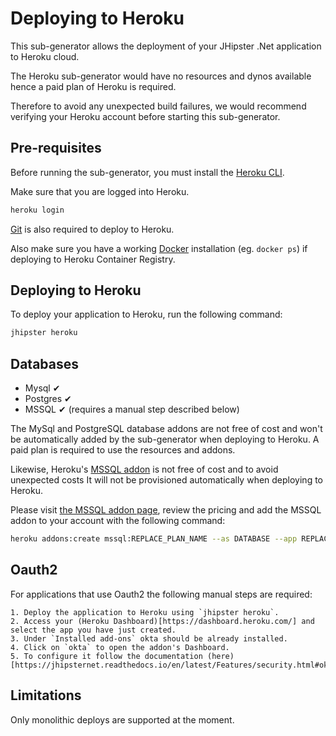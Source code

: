 # Deploying to Heroku

This sub-generator allows the deployment of your JHipster .Net application to Heroku cloud.

The Heroku sub-generator would have no resources and dynos available hence a paid plan of Heroku is required.

Therefore to avoid any unexpected build failures, we would recommend verifying your Heroku account before starting this sub-generator.

## Pre-requisites

Before running the sub-generator, you must install the [Heroku CLI](https://cli.heroku.com/).

Make sure that you are logged into Heroku.

```bash
heroku login
```

[Git](https://git-scm.com/) is also required to deploy to Heroku.

Also make sure you have a working [Docker](https://docs.docker.com) installation (eg. `docker ps`) if deploying to Heroku Container Registry.

## Deploying to Heroku

To deploy your application to Heroku, run the following command:

```bash
jhipster heroku
```

## Databases

- Mysql ✔
- Postgres ✔
- MSSQL ✔ (requires a manual step described below)

The MySql and PostgreSQL database addons are not free of cost and won't be automatically added by the sub-generator when deploying to Heroku. A paid plan is required to use the resources and addons.

Likewise, Heroku's [MSSQL addon](https://elements.heroku.com/addons/mssql) is not free of cost and to avoid unexpected costs It will not be provisioned automatically when deploying to Heroku.

Please visit [the MSSQL addon page](https://elements.heroku.com/addons/mssql), review the pricing and add the MSSQL addon to your account with the following command:

```bash
heroku addons:create mssql:REPLACE_PLAN_NAME --as DATABASE --app REPLACE_YOUR_APP_NAME
```

## Oauth2

For applications that use Oauth2 the following manual steps are required:

    1. Deploy the application to Heroku using `jhipster heroku`.
    2. Access your (Heroku Dashboard)[https://dashboard.heroku.com/] and select the app you have just created.
    3. Under `Installed add-ons` okta should be already installed.
    4. Click on `okta` to open the addon's Dashboard.
    5. To configure it follow the documentation (here)[https://jhipsternet.readthedocs.io/en/latest/Features/security.html#okta]

## Limitations

Only monolithic deploys are supported at the moment.
